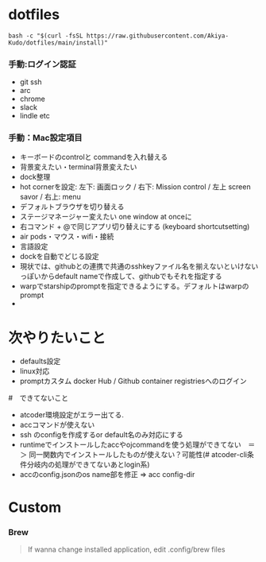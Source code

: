 # dotfiles

`bash -c "$(curl -fsSL https://raw.githubusercontent.com/Akiya-Kudo/dotfiles/main/install)"`

### 手動:ログイン認証
- git ssh
- arc
- chrome
- slack
- lindle
etc

### 手動：Mac設定項目
- キーボードのcontrolと commandを入れ替える
- 背景変えたい・terminal背景変えたい
- dock整理
- hot cornerを設定: 左下: 画面ロック / 右下: Mission control / 左上 screen savor  / 右上: menu
- デフォルトブラウザを切り替える
- ステージマネージャー変えたい one window at onceに
- 右コマンド + @で同じアプリ切り替えにする (keyboard shortcutsetting)
- air pods・マウス・wifi・接続
- 言語設定
- dockを自動でどじる設定
- 現状では、githubとの連携で共通のsshkeyファイル名を揃えないといけないっぽいからdefault nameで作成して、githubでもそれを指定する
-  warpでstarshipのpromptを指定できるようにする。デフォルトはwarpのprompt
-  

# 次やりたいこと
- defaults設定
- linux対応
- promptカスタム
docker Hub / Github container registriesへのログイン

#　できてないこと
- atcoder環境設定がエラー出てる.
- accコマンドが使えない
- ssh のconfigを作成するor default名のみ対応にする
- runtimeでインストールしたaccやojcommandを使う処理ができてない　＝＞ 同一関数内でインストールしたものが使えない？可能性(# atcoder-cli条件分岐内の処理ができてないあとlogin系)
- accのconfig.jsonのos name部を修正 => acc config-dir

# Custom
### Brew
> If wanna change installed application, edit .config/brew files
